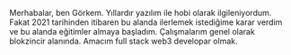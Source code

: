 Merhabalar, ben Görkem. Yıllardır yazılım ile hobi olarak ilgileniyordum. Fakat 2021 tarihinden itibaren bu alanda ilerlemek istediğime karar verdim ve bu alanda eğitimler almaya başladım. Çalışmalarım genel olarak blokzincir alanında. Amacım full stack web3 developar olmak.

